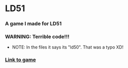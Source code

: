 # LD51

### A game I made for LD51
### WARNING: Terrible code!!!

- NOTE: In the files it says its "ld50". That was a typo XD!

### [Link to game](https://ldjam.com/events/ludum-dare/51/10-second-switch-aka-help-my-pain)
